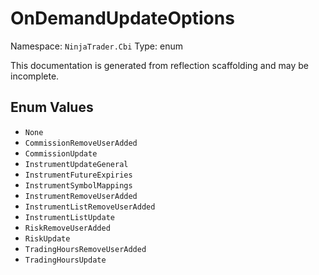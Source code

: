 # OnDemandUpdateOptions

Namespace: `NinjaTrader.Cbi`
Type: enum

This documentation is generated from reflection scaffolding and may be incomplete.

## Enum Values
- `None`
- `CommissionRemoveUserAdded`
- `CommissionUpdate`
- `InstrumentUpdateGeneral`
- `InstrumentFutureExpiries`
- `InstrumentSymbolMappings`
- `InstrumentRemoveUserAdded`
- `InstrumentListRemoveUserAdded`
- `InstrumentListUpdate`
- `RiskRemoveUserAdded`
- `RiskUpdate`
- `TradingHoursRemoveUserAdded`
- `TradingHoursUpdate`

